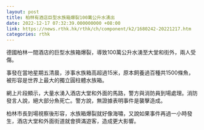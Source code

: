 ```yaml
---
layout: post
title: 柏林有酒店巨型水族箱爆裂100萬公升水湧出
date: 2022-12-17 07:32:39.000000000 +08:00
link: https://news.rthk.hk/rthk/ch/component/k2/1680242-20221217.htm
categories: rthk
---
```


德國柏林一間酒店的巨型水族箱爆裂，導致100萬公升水湧至大堂和街外，兩人受傷。

事發在當地星期五清晨，涉事水族箱高超過15米，原本飼養過百種共1500條魚，被形容是世界上最大的獨立圓柱體水族箱。

網上片段顯示，大量水湧入酒店大堂和外面的馬路，警方與消防員到場處理。消防發言人說，絕大部分魚死亡。警方說，無證據表明事件是襲擊造成。

柏林市長到場視察後形容，水族箱爆裂就好像海嘯，又說如果事件再過一小時發生，酒店大堂和外面街道就會擠滿遊客，造成更大影響。
